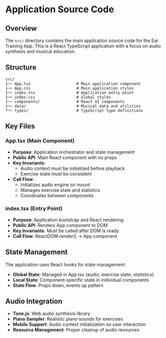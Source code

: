 # Application Source Code

## Overview

The `src/` directory contains the main application source code for the Ear Training App. This is a React TypeScript application with a focus on audio synthesis and musical education.

## Structure

```
src/
├── App.tsx                    # Main application component
├── App.css                    # Main application styles
├── index.tsx                  # Application entry point
├── index.css                  # Global styles
├── components/                # React UI components
├── data/                      # Musical data and utilities
└── types/                     # TypeScript type definitions
```

## Key Files

### **App.tsx** (Main Component)

- **Purpose**: Application orchestrator and state management
- **Public API**: Main React component with no props
- **Key Invariants**:
  - Audio context must be initialized before playback
  - Exercise state must be consistent
- **Call Flow**:
  - Initializes audio engine on mount
  - Manages exercise state and statistics
  - Coordinates between components

### **index.tsx** (Entry Point)

- **Purpose**: Application bootstrap and React rendering
- **Public API**: Renders App component to DOM
- **Key Invariants**: Must be called after DOM is ready
- **Call Flow**: ReactDOM.render() → App component

## State Management

The application uses React hooks for state management:

- **Global State**: Managed in App.tsx (audio, exercise state, statistics)
- **Local State**: Component-specific state in individual components
- **State Flow**: Props down, events up pattern

## Audio Integration

- **Tone.js**: Web audio synthesis library
- **Piano Sampler**: Realistic piano sounds for exercises
- **Mobile Support**: Audio context initialization on user interaction
- **Resource Management**: Proper cleanup of audio resources
